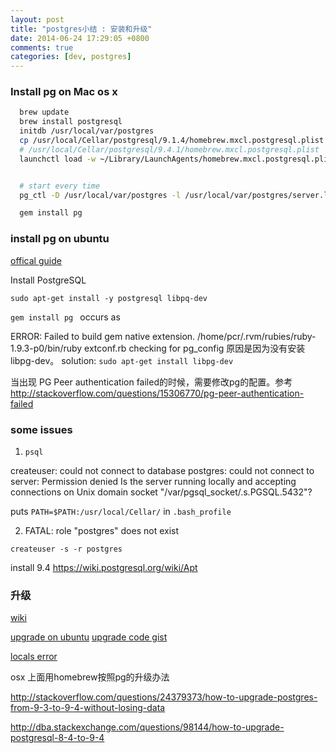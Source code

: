 ```yaml
---
layout: post
title: "postgres小结 : 安装和升级"
date: 2014-06-24 17:29:05 +0800
comments: true
categories: [dev, postgres]
---
```


### Install pg on Mac os x

```bash
  brew update
  brew install postgresql
  initdb /usr/local/var/postgres
  cp /usr/local/Cellar/postgresql/9.1.4/homebrew.mxcl.postgresql.plist  ~/Library/LaunchAgents/
  # /usr/local/Cellar/postgresql/9.4.1/homebrew.mxcl.postgresql.plist
  launchctl load -w ~/Library/LaunchAgents/homebrew.mxcl.postgresql.plist


  # start every time
  pg_ctl -D /usr/local/var/postgres -l /usr/local/var/postgres/server.log start

  gem install pg
```

### install pg on ubuntu
[offical guide](https://help.ubuntu.com/community/PostgreSQL)

Install PostgreSQL

`sudo apt-get install -y postgresql libpq-dev`

`gem install pg ` occurs as

ERROR: Failed to build gem native extension.
/home/pcr/.rvm/rubies/ruby-1.9.3-p0/bin/ruby extconf.rb checking for pg_config
原因是因为没有安装libpg-dev。
solution: `sudo apt-get install libpg-dev`

当出现 PG Peer authentication failed的时候，需要修改pg的配置。参考
http://stackoverflow.com/questions/15306770/pg-peer-authentication-failed

### some issues

1. `psql`

  createuser: could not connect to database postgres: could not connect to server: Permission denied
    Is the server running locally and accepting
    connections on Unix domain socket "/var/pgsql_socket/.s.PGSQL.5432"?

puts `PATH=$PATH:/usr/local/Cellar/` in `.bash_profile`

2. FATAL:  role "postgres" does not exist

  `createuser -s -r postgres`


install 9.4
https://wiki.postgresql.org/wiki/Apt

### 升级

[wiki](http://www.postgresql.org/docs/9.4/static/pgupgrade.html)

[upgrade on ubuntu](http://nixmash.com/postgresql/upgrading-postgresql-9-1-to-9-3-in-ubuntu/)
[upgrade code gist](https://gist.github.com/dideler/60c9ce184198666e5ab4)

[locals error](http://askubuntu.com/questions/104169/i-get-this-error-while-updating-and-installing-software-perl-warning-setting)

osx 上面用homebrew按照pg的升级办法

http://stackoverflow.com/questions/24379373/how-to-upgrade-postgres-from-9-3-to-9-4-without-losing-data

http://dba.stackexchange.com/questions/98144/how-to-upgrade-postgresql-8-4-to-9-4

